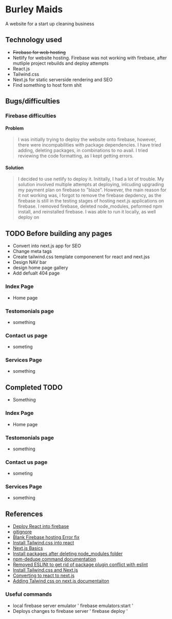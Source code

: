 # Burley Maids
 A website for a start up cleaning business
 
 ## Technology used
  - <strike>Firebase for web hosting</strike>
  - Netlify for website hosting. Firebase was not working with firebase, after mutliple project rebuilds and deploy attempts
  - React.js
  - Tailwind.css
  - Next.js for static serverside rendering and SEO
  - Find something to host form shit

## Bugs/difficulties 
### Firebase difficulties

#### Problem
> I was initially trying to deploy the website onto firebase, however, there were incompabilities with package dependencies. I have tried adding, deleting packages, in combinations to no avail. I tried reviewing the code formatting, as I kept getting errors.

#### Solution
> I decided to use netlify to deploy it. Inititally, I had a lot of trouble. My solution involved multiple attempts at deploying, inlcuding upgrading my payment plan on firebase to "blaze". However, the main reason for it not working was, i forgot to remove the firebase depdency, as the firebase is still in the testing stages of hosting next.js applications on firebase. I removed firebase, deleted node_modules, peformed npm install, and reinstalled firebase. I was able to run it locally, as well deploy on


 ## TODO Before building any pages
 - Convert into next.js app for SEO 
 - Change meta tags
 - Create tailwind.css template componenent for react and next.jss
 - Design NAV bar
 - design home page gallery
 - Add defualt 404 page

### Index Page
 - Home page

### Testomonials page
 - something
### Contact us page
 - someting
### Services Page
 - something

## Completed TODO
 - Something

### Index Page
 - Home page

### Testomonials page
 - something
### Contact us page
 - someting
### Services Page
 - something

 ## References
 - [Deploy React into firebase](https://www.example.com)
 - [gitignore](https://www.toptal.com/developers/gitignore)
 - [Blank Firebase hosting Error fix](https://stackoverflow.com/questions/52177222/blank-page-after-successful-firebase-deployment)
 - [Install Tailwind.css into react ](https://tailwindcss.com/docs/guides/create-react-app)
 - [Next.js Basics](https://www.youtube.com/watch?v=__mSgDEOyv8)
 - [Install packages after deleting node_modules folder](https://stackoverflow.com/questions/45476870/accidentally-deleted-node-modules-folder)
 - [npm-dedupe command documentation](https://docs.npmjs.com/cli/v6/commands/npm-dedupe)
 - [Removed ESLINt to get rid of package plugin conflict with eslint](https://stackoverflow.com/questions/70449712/create-react-app-error-in-plugin-react-was-conflicted-between-eslintrc-jso)
 - [Install Tailwind.css and Next.js](https://tailwindcss.com/docs/guides/nextjs)
 - [Converting to react to next.js](https://stefaniq.com/migrating-your-react-app-to-next-js-a-comprehensive-guide/)
 - [Adding Talwind css on next.js documentaiton](https://nextjs.org/docs/app/building-your-application/styling/tailwind-css)
### Useful commands
 - local firebase server emulator
 ' firebase emulators:start '
 -  Deploys changes to firebase server
' firebase deploy '

